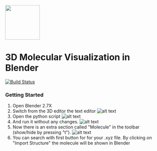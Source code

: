 <div align="left">
  <img src="https://github.com/hochej/QBlend/blob/master/docs/logo.svg" height="110"/>
</div>

3D Molecular Visualization in Blender
===============================================
[![Build Status](https://travis-ci.org/hochej/QBlend.svg?branch=master)](https://travis-ci.org/hochej/QBlend)


### Getting Started

1. Open Blender 2.7X
2. Switch from the 3D editor the text editor
![alt text](https://github.com/hochej/QBlend/blob/master/docs/anl2.png "Logo Title Text 1")
3. Open the python script
![alt text](https://github.com/hochej/QBlend/blob/master/docs/anl3.png "Logo Title Text 1")
4. And run it without any changes. 
![alt text](https://github.com/hochej/QBlend/blob/master/docs/anl4.png "Logo Title Text 1")
5. Now there is an extra section called "Molecule" in the toolbar (show/hide by pressing "t").
![alt text](https://github.com/hochej/QBlend/blob/master/docs/anl5.png "Logo Title Text 1")
6. You can search with first button for for your .xyz file. By clicking on "Import Structure" the molecule will be shown in Blender

